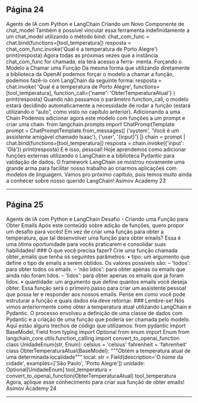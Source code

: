 ## Página 24

Agents de IA com Python e LangChain
Criando um Novo Componente de chat_model
Também é possível vincular essa ferramenta indefinidamente a um chat_model utilizando o método
bind:
chat_com_func = chat.bind(functions=[tool_temperatura])
resposta = chat_com_func.invoke('Qual é a temperatura de Porto Alegre')
print(resposta)
Agora todas as próximas vezes que a instância chat_com_func for chamada, ela terá acesso a ferra-
menta.
Forçando o Modelo a Chamar uma Função
Da mesma forma que utilizando diretamente a biblioteca da OpenAI podemos forçar o modelo a
chamar a função, podemos fazê-lo com LangChain da seguinte forma:
resposta = chat.invoke(
'Qual é a temperatura de Porto Alegre',
functions=[tool_temperatura],
function_call={'name': 'ObterTemperaturaAtual'}
)
print(resposta)
Quando não passamos o parâmetro function_call, o modelo estará decidindo automaticamente a
necessidade de rodar a função (estará utilizando o “auto”, como visto no capítulo anterior).
Adicionando a uma Chain
Podemos adicionar agora este modelo com funções a um prompt e criar uma chain.
from langchain.prompts import ChatPromptTemplate
prompt = ChatPromptTemplate.from_messages([
('system', 'Você é um assistente amigável chamado Isaac'),
('user', '{input}')
])
chain = prompt | chat.bind(functions=[tool_temperatura])
resposta = chain.invoke({'input': 'Olá'})
print(resposta)
E é isso, pessoal! Hoje aprendemos como adicionar funções externas utilizando o LangChain e a
biblioteca Pydantic para validação de dados. O framework LangChain se mostrou novamente uma
grande arma para facilitar nosso trabalho ao criarmos aplicações com modelos de linguagem. Vamos
pro próximo capítulo, pois temos muito ainda a conhecer sobre nosso querido LangChain!
Asimov Academy
23


---
## Página 25

Agents de IA com Python e LangChain
Desafio - Criando uma Função para Obter Emails
Após este conteúdo sobre adição de funções, quero propor um desafio para vocês! Em vez de criar uma
função para obter a temperatura, que tal desenvolver uma função para obter emails? Essa é uma ótima
oportunidade para vocês praticarem e consolidar suas habilidades! ### O que você precisa fazer?
Crie uma função chamada obter_emails que tenha os seguintes parâmetros:
• tipo: um argumento que define o tipo de emails a serem obtidos. Os valores possíveis são:
– 'todos': para obter todos os emails.
– 'não lidos': para obter apenas os emails que ainda não foram lidos.
– 'lidos': para obter apenas os emails que já foram lidos.
• quantidade: um argumento que define quantos emails você deseja obter.
Essa função será o primeiro passo para criar um assistente pessoal que possa ler e responder aos
nossos emails. Pense em como você pode estruturar a função e quais dados ela deve retornar. ###
Lembre-se!
Nós vimos anteriormente como obter a temperatura atual utilizando LangChain e Pydantic. O processo
envolveu a definição de uma classe de dados com Pydantic e a criação de uma função que poderia ser
chamada pelo modelo. Aqui estão alguns trechos de código que utilizamos:
from pydantic import BaseModel, Field
from typing import Optional
from enum import Enum
from langchain_core.utils.function_calling import convert_to_openai_function
class UnidadeEnum(str, Enum):
celsius = 'celsius'
fahrenheit = 'fahrenheit'
class ObterTemperaturaAtual(BaseModel):
"""Obtém a temperatura atual de uma determinada localidade"""
local: str = Field(description='O nome da cidade', examples=['São Paulo', 'Porto Alegre'])
unidade: Optional[UnidadeEnum]
tool_temperatura = convert_to_openai_function(ObterTemperaturaAtual)
tool_temperatura
Agora, aplique esse conhecimento para criar sua função de obter emails!
Asimov Academy
24


---